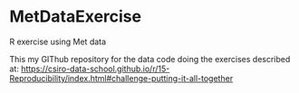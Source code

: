 # MetDataExercise
R exercise using Met data

This my GIThub repository for the data code doing the exercises described at:  https://csiro-data-school.github.io/r/15-Reproducibility/index.html#challenge-putting-it-all-together


